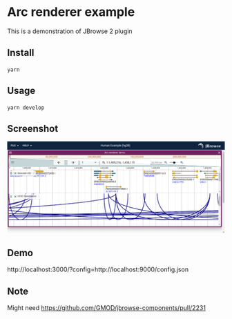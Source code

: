 # Arc renderer example

This is a demonstration of JBrowse 2 plugin

## Install

    yarn

## Usage

    yarn develop

## Screenshot

![](img/1.png)

## Demo

http://localhost:3000/?config=http://localhost:9000/config.json

## Note

Might need https://github.com/GMOD/jbrowse-components/pull/2231
